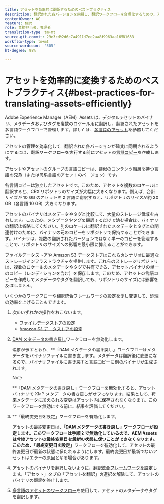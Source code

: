 ```yaml
---
title: アセットを効率的に翻訳するためのベストプラクティス
description: 翻訳された各バージョンを同期し、翻訳ワークフローを合理化するための、アセットの効率的な管理に関するベストプラクティス。
contentOwner: AG
feature: 翻訳
role: 業務担当者、管理者
translation-type: tm+mt
source-git-commit: 29e3cd92d6c7a4917d7ee2aa8d9963aa16581633
workflow-type: tm+mt
source-wordcount: '505'
ht-degree: 98%

---
```



# アセットを効率的に変換するためのベストプラクティス{#best-practices-for-translating-assets-efficiently}

Adobe Experience Manager（AEM）Assets は、デジタルアセットのバイナリ、メタデータおよびタグを複数のロケール用に翻訳し、翻訳されたアセットを多言語ワークフローで管理します。詳しくは、[多言語のアセット](multilingual-assets.md)を参照してください。

アセットの管理を効率化して、翻訳された各バージョンが確実に同期されるようにするには、翻訳ワークフローを実行する前にアセットの[言語コピー](preparing-assets-for-translation.md)を作成します。

アセットやアセットのグループの言語コピーは、類似のコンテンツ階層を持つ言語の兄弟（または同系言語のアセットのバージョン）です。

各言語コピーは独立したアセットです。このため、アセットを複数のロケールに翻訳すると、CRX リポジトリのサイズが大幅に大きくなります。例えば、合計サイズが 10 GB のアセットを 2 言語に翻訳すると、リポジトリのサイズが約 20 GB（各言語 10 GB）大きくなります。

アセットのバイナリはメタデータやタグと比較して、大量のストレージ領域を占有します。このため、メタデータやタグを翻訳するだけで済む場合は、バイナリの翻訳は省略してください。別のロケールに翻訳されたメタデータとタグとの関連付けのために、バイナリの元のコピーをリポジトリで保持することができます。バイナリは、複数の翻訳されたバージョンではなく単一のコピーを管理することで、リポジトリのサイズへの影響を最小限に抑えることができます。

ファイルデータストアや Amazon S3 データストアはこれらのシナリオに最適なストレージインフラストラクチャを提供します。これらのストレージリポジトリは、複数のロケールのメタデータやタグで共有できる、アセットバイナリの単一のコピー（レンディションを含む）を保存します。このため、アセットの言語コピーを作成してメタデータやタグを翻訳しても、リポジトリのサイズには影響を及ぼしません。

いくつかのワークフローや翻訳統合フレームワークの設定を少し変更して、処理の効率を上げることもできます。

1. 次のいずれかの操作をおこないます。

   * [ファイルデータストアの設定](/help/sites-deploying/data-store-config.md)
   * [Amazon S3 データストアの設定](/help/sites-deploying/data-store-config.md)

1. [DAM メタデータの書き戻し](/help/sites-administering/workflow-offloader.md#disable-offloading)ワークフローを無効化します。

   名前が示すとおり、**「DAM メタデータの書き戻し」ワークフローはメタデータをバイナリファイルに書き直します。メタデータは翻訳後に変更になるので、バイナリファイルに書き戻すと言語コピーに別のバイナリが生成されます。

   >[!NOTE]
   >
   >**「DAM メタデータの書き戻し」ワークフローを無効化すると、アセットバイナリで XMP メタデータの書き戻しがオフになります。結果として、将来メタデータに加えられる変更はアセット内に保存されなくなります。このワークフローを無効にする前に、結果を評価してください。

1. **「最終変更日を設定」ワークフローを有効化します。

   アセットの最終変更日は、**「DAM メタデータの書き戻し」ワークフローが設定します。このワークフローは手順 2 で無効化しているので、AEM Assets は今後アセットの最終変更日を最新の状態に保つことができなくなります。このため、「最終変更日を設定」**&#x200B;ワークフローを有効化して、アセットの最終変更日が最新の状態に保たれるようにします。最終変更日が最新でないアセットはエラーの原因となる場合があります。

1. アセットのバイナリを翻訳しないように、[翻訳統合フレームワークを設定](/help/sites-administering/tc-tic.md)します。「アセット」タブの「アセットを翻訳」の選択を解除して、アセットのバイナリの翻訳を停止します。
1. [多言語のアセットのワークフロー](multilingual-assets.md)を使用して、アセットのメタデータやタグを翻訳します。

